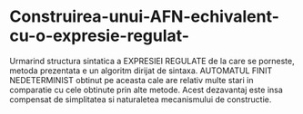 # Construirea-unui-AFN-echivalent-cu-o-expresie-regulat-
Urmarind structura sintatica a EXPRESIEI REGULATE de la care se porneste, metoda prezentata e un algoritm dirijat de sintaxa. AUTOMATUL FINIT NEDETERMINIST obtinut pe aceasta cale are relativ multe stari in comparatie cu cele obtinute prin alte metode. Acest dezavantaj este insa compensat de simplitatea si naturaletea mecanismului de constructie.
